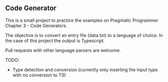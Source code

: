 ## Code Generator
This is a small project to practice the examples on Pragmatic Programmer Chapter 3 - Code Generators.

The objective is to convert an entry file (data.txt) to a language of choice. In the case of this project the output is Typescript.

Pull requests with other language parsers are welcome.

TODO:
- Type detection and conversion (currently only inserting the input type with no conversion to TS)
